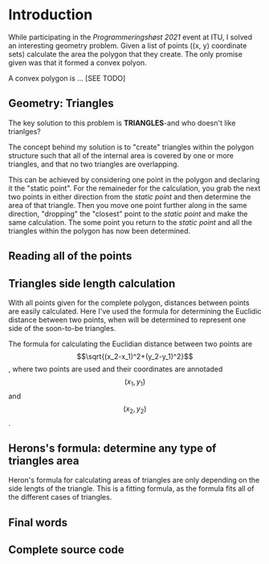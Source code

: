 <!-- Title: Calculating the area of convex polygons by their points with Haskell and ___ formula -->

<!--

    TODO:
        * INsert some cool explanation of what it means to be convex polygon.
-->

# Introduction

While participating in the *Programmeringshøst 2021* event at ITU, I solved an interesting geometry problem. Given a list of points ((x, y) coordinate sets) calculate the area the polygon that they create. The only promise given was that it formed a convex polyon. 

A convex polygon is ... [SEE TODO]

## Geometry: Triangles

The key solution to this problem is **TRIANGLES**-and who doesn't like trianlges?

The concept behind my solution is to "create" triangles within the polygon structure such that all of the internal area is covered by one or more triangles, and that no two triangles are overlapping.

This can be achieved by considering one point in the polygon and declaring it the "static point". For the remaineder for the calculation, you grab the next two points in either direction from the *static point* and then determine the area of that triangle. Then you move one point further along in the same direction, "dropping" the "closest" point to the *static point* and make the same calculation. The some point you return to the *static point* and all the triangles within the polygon has now been determined.

## Reading all of the points

## Triangles side length calculation

With all points given for the complete polygon, distances between points are easily calculated. Here I've used the formula for determining the Euclidic distance between two points, when will be determined to represent one side of the soon-to-be triangles.

The formula for calculating the Euclidian distance between two points are $$\sqrt{(x_2-x_1)^2+(y_2-y_1)^2}$$, where two points are used and their coordinates are annotaded $$(x_1, y_1)$$ and $$(x_2, y_2)$$. 

## Herons's formula: determine any type of triangles area

Heron's formula for calculating areas of triangles are only depending on the side lengts of the triangle. This is a fitting formula, as the formula fits all of the different cases of triangles.

## Final words

## Complete source code


